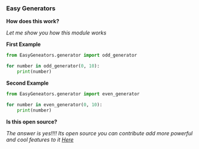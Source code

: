### Easy Generators

**How does this work?**


*Let me show you how this module works*


**First Example**


```python
from EasyGeneators.generator import odd_generator

for number in odd_generator(0, 10):
    print(number)
```


**Second Example**


```python
from EasyGeneators.generator import even_generator

for number in even_generator(0, 10):
    print(number)
```


**Is this open source?**


*The answer is yes!!!! Its open source you can contribute add more powerful and cool features to it [Here](https://github.com/ProjectsWithPython/EasyGenerators)*